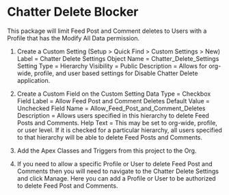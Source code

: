 # Chatter Delete Blocker

This package will limit Feed Post and Comment deletes to Users with a Profile that has the Modify All Data permission.

1. Create a Custom Setting (Setup > Quick Find > Custom Settings > New)
     Label = Chatter Delete Settings
     Object Name = Chatter_Delete_Settings
     Setting Type = Hierarchy
     Visibility = Public
     Description = Allows for org-wide, profile, and user based settings for Disable Chatter Delete application.

2. Create a Custom Field on the Custom Setting
     Data Type = Checkbox
     Field Label = Allow Feed Post and Comment Deletes
     Default Value = Unchecked
     Field Name = Allow_Feed_Post_and_Comment_Deletes
     Description = Allows users specified in this hierarchy to delete Feed Posts and Comments.
     Help Text = This may be set to org-wide, profile, or user level. If it is checked for a particular hierarchy, all users specified to that hierarchy will be able to delete Feed Posts and Comments.

3. Add the Apex Classes and Triggers from this project to the Org.
4. If you need to allow a specific Profile or User to delete Feed Post and Comments then you will need to navigate to the Chatter Delete Settings and click Manage. Here you can add a Profile or User to be authorized to delete Feed Post and Comments.
